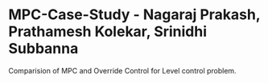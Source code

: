 # MPC-Case-Study - Nagaraj Prakash, Prathamesh Kolekar, Srinidhi Subbanna
Comparision of MPC and Override Control for Level control problem. 
